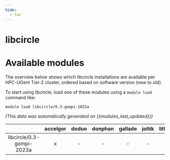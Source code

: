```yaml
---
hide:
  - toc
---
```


libcircle
=========

# Available modules


The overview below shows which libcircle installations are available per HPC-UGent Tier-2 cluster, ordered based on software version (new to old).

To start using libcircle, load one of these modules using a `module load` command like:

```shell
module load libcircle/0.3-gompi-2023a
```

*(This data was automatically generated on {{modules_last_updated}})*

| |accelgor|doduo|donphan|gallade|joltik|litleo|shinx|
| :---: | :---: | :---: | :---: | :---: | :---: | :---: | :---: |
|libcircle/0.3-gompi-2023a|x|-|-|-|-|-|-|
